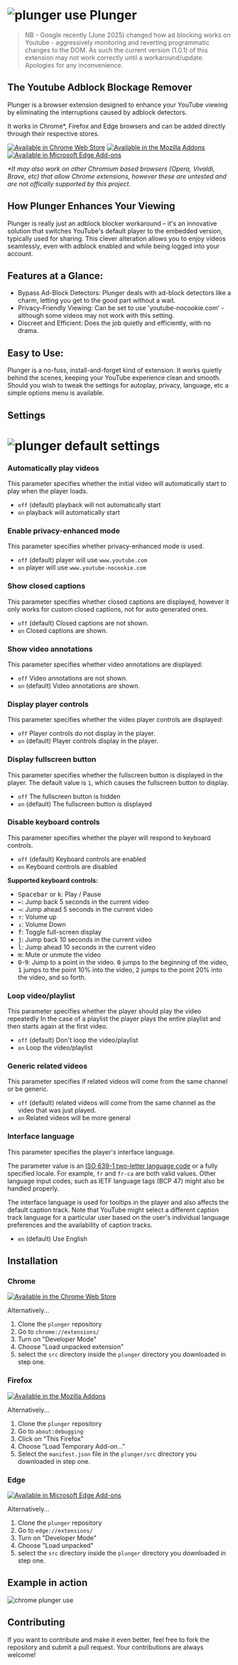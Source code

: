 # ![plunger use](src/icon32.png) Plunger

> NB - Google recently (June 2025) changed how ad blocking works on Youtube - aggressively monitoring and reverting programmatic changes to the DOM. As such the current version (1.0.1) of this extension may not work correctly until a workaround/update. Apologies for any inconvenience. 

## The Youtube Adblock Blockage Remover

Plunger is a browser extension designed to enhance your YouTube viewing by eliminating the interruptions caused by adblock detectors.

It works in Chrome*, Firefox and Edge browsers and can be added directly through their respective stores. 

[![Available in Chrome Web Store](img/for-chrome.png)](https://chromewebstore.google.com/detail/plunger/gjdgdicimmlekdeilmoljbhelonlgnod?hl=en) [![Available in the Mozilla Addons](img/for-firefox.png)](https://addons.mozilla.org/en-GB/firefox/addon/plunger/) [![Available in Microsoft Edge Add-ons](img/for-edge.png)](https://microsoftedge.microsoft.com/addons/detail/plunger/nmiknblbdepeihadanmfbnoldcgcdnbk)

_*It may also work on other Chromium based browsers (Opera, Vivaldi, Brave, etc) that allow Chrome extensions, however these are untested and are not offically supported by this project._

## How Plunger Enhances Your Viewing

Plunger is really just an adblock blocker workaround – it's an innovative solution that switches YouTube's default player to the embedded version, typically used for sharing. This clever alteration allows you to enjoy videos seamlessly, even with adblock enabled and while being logged into your account.

## Features at a Glance:

* Bypass Ad-Block Detectors: Plunger deals with ad-block detectors like a charm, letting you get to the good part without a wait.
* Privacy-Friendly Viewing: Can be set to use 'youtube-nocookie.com' - although some videos may not work with this setting.
* Discreet and Efficient: Does the job quietly and efficiently, with no drama.

## Easy to Use:

Plunger is a no-fuss, install-and-forget kind of extension. It works quietly behind the scenes, keeping your YouTube experience clean and smooth. Should you wish to tweak the settings for autoplay, privacy, language, etc a simple options menu is available.

## Settings

# ![plunger default settings](img/plunger-settings.png)

### Automatically play videos

This parameter specifies whether the initial video will automatically start to play when the player loads.

*   `off` (default) playback will not automatically start
*   `on` playback will automatically start

### Enable privacy-enhanced mode

This parameter specifies whether privacy-enhanced mode is used.

*   `off` (default) player will use `www.youtube.com`
*   `on` player will use `www.youtube-nocookie.com`

### Show closed captions

This parameter specifies whether closed captions are displayed, however it only works for custom closed captions, not for auto generated ones.

*   `off` (default) Closed captions are not shown.
*   `on` Closed captions are shown.

### Show video annotations

This parameter specifies whether video annotations are displayed:

*   `off` Video annotations are not shown.
*   `on` (default) Video annotations are shown.

### Display player controls

This parameter specifies whether the video player controls are displayed:

*   `off` Player controls do not display in the player.
*   `on` (default) Player controls display in the player.

### Display fullscreen button

This parameter specifies whether the fullscreen button is displayed in the player. The default value is `1`, which causes the fullscreen button to display.

*   `off` The fullscreen button is hidden
*   `on` (default) The fullscreen button is displayed

### Disable keyboard controls

This parameter specifies whether the player will respond to keyboard controls.

*   `off` (default) Keyboard controls are enabled
*   `on` Keyboard controls are disabled

**Supported keyboard controls:**

*   <kbd>Spacebar</kbd> or <kbd>k</kbd>: Play / Pause
*   <kbd>←</kbd>: Jump back 5 seconds in the current video
*   <kbd>→</kbd>: Jump ahead 5 seconds in the current video
*   <kbd>↑</kbd>: Volume up
*   <kbd>↓</kbd>: Volume Down
*   <kbd>f</kbd>: Toggle full-screen display
*   <kbd>j</kbd>: Jump back 10 seconds in the current video
*   <kbd>l</kbd>: Jump ahead 10 seconds in the current video
*   <kbd>m</kbd>: Mute or unmute the video
*   <kbd>0</kbd>-<kbd>9</kbd>: Jump to a point in the video. <kbd>0</kbd> jumps to the beginning of the video, <kbd>1</kbd> jumps to the point 10% into the video, <kbd>2</kbd> jumps to the point 20% into the video, and so forth.

### Loop video/playlist

This parameter specifies whether the player should play the video repeatedly
In the case of a playlist the player plays the entire playlist and then starts again at the first video.  
 
*   `off` (default) Don't loop the video/playlist
*   `on` Loop the video/playlist

### Generic related videos

This parameter specifies if related videos will come from the same channel or be generic.
 
*   `off` (default) related videos will come from the same channel as the video that was just played.
*   `on` Related videos will be more general

### Interface language

This parameter specifies the player's interface language.

The parameter value is an [ISO 639-1 two-letter language code](http://www.loc.gov/standards/iso639-2/php/code_list.php) or a fully specified locale. For example, `fr` and `fr-ca` are both valid values. Other language input codes, such as IETF language tags (BCP 47) might also be handled properly.  
 
The interface language is used for tooltips in the player and also affects the default caption track. Note that YouTube might select a different caption track language for a particular user based on the user's individual language preferences and the availability of caption tracks.

*   `en` (default) Use English

## Installation

### Chrome

[![Available in the Chrome Web Store](img/for-chrome.png)](https://chromewebstore.google.com/detail/plunger/gjdgdicimmlekdeilmoljbhelonlgnod?hl=en)

Alternatively...

1) Clone the `plunger` repository
2) Go to `chrome://extensions/`
3) Turn on "Developer Mode"
4) Choose "Load unpacked extension"
5) select the `src` directory inside the `plunger` directory you downloaded in step one.

### Firefox

[![Available in the Mozilla Addons](img/for-firefox.png)](https://addons.mozilla.org/en-GB/firefox/addon/plunger/)

Alternatively...

1) Clone the `plunger` repository
2) Go to `about:debugging`
3) Click on "This Firefox"
4) Choose "Load Temporary Add-on…"
5) Select the `manifest.json` file in the `plunger/src` directory you downloaded in step one.

### Edge 

[![Available in Microsoft Edge Add-ons](img/for-edge.png)](https://microsoftedge.microsoft.com/addons/detail/plunger/nmiknblbdepeihadanmfbnoldcgcdnbk)

Alternatively...

1) Clone the `plunger` repository
2) Go to `edge://extensions/`
3) Turn on "Developer Mode"
4) Choose "Load unpacked"
5) select the `src` directory inside the `plunger` directory you downloaded in step one.

## Example in action

![chrome plunger use](img/plunger-use.gif)

## Contributing

If you want to contribute and make it even better, feel free to fork the repository and submit a pull request. Your contributions are always welcome!
